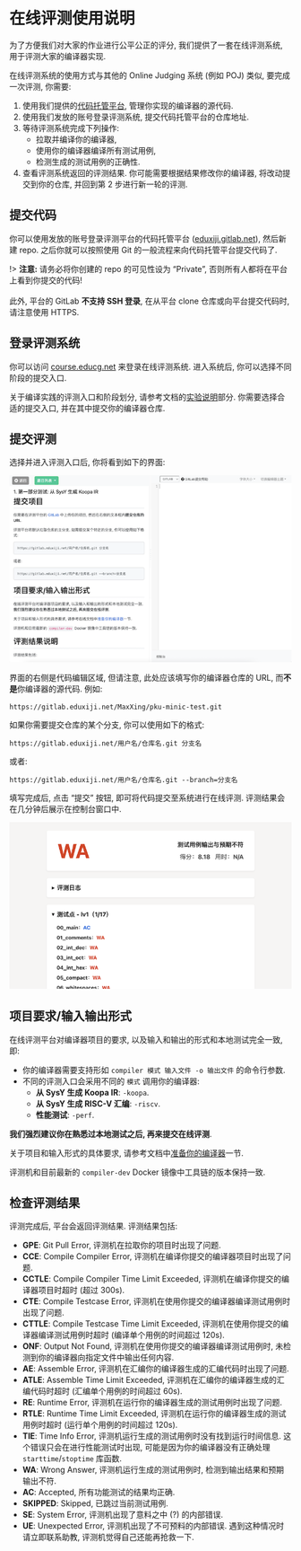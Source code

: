 # 在线评测使用说明

为了方便我们对大家的作业进行公平公正的评分, 我们提供了一套在线评测系统, 用于评测大家的编译器实现.

在线评测系统的使用方式与其他的 Online Judging 系统 (例如 POJ) 类似, 要完成一次评测, 你需要:

1. 使用我们提供的[代码托管平台](https://gitlab.eduxiji.net), 管理你实现的编译器的源代码.
2. 使用我们发放的账号登录评测系统, 提交代码托管平台的仓库地址.
3. 等待评测系统完成下列操作:
    * 拉取并编译你的编译器,
    * 使用你的编译器编译所有测试用例,
    * 检测生成的测试用例的正确性.
4. 查看评测系统返回的评测结果. 你可能需要根据结果修改你的编译器, 将改动提交到你的仓库, 并回到第 2 步进行新一轮的评测.

## 提交代码

你可以使用发放的账号登录评测平台的代码托管平台 ([eduxiji.gitlab.net](https://gitlab.eduxiji.net)), 然后新建 repo. 之后你就可以按照使用 Git 的一般流程来向代码托管平台提交代码了.

!> **注意:** 请务必将你创建的 repo 的可见性设为 “Private”, 否则所有人都将在平台上看到你提交的代码!
<br><br>
此外, 平台的 GitLab **不支持 SSH 登录**, 在从平台 clone 仓库或向平台提交代码时, 请注意使用 HTTPS.

## 登录评测系统

你可以访问 [course.educg.net](https://course.educg.net) 来登录在线评测系统. 进入系统后, 你可以选择不同阶段的提交入口.

关于编译实践的评测入口和阶段划分, 请参考文档的[实验说明](/preface/lab)部分. 你需要选择合适的提交入口, 并在其中提交你的编译器仓库.

## 提交评测

选择并进入评测入口后, 你将看到如下的界面:

![评测入口界面](judging-1.png)

界面的右侧是代码编辑区域, 但请注意, 此处应该填写你的编译器仓库的 URL, 而**不是**你编译器的源代码. 例如:

```
https://gitlab.eduxiji.net/MaxXing/pku-minic-test.git
```

如果你需要提交仓库的某个分支, 你可以使用如下的格式:

```
https://gitlab.eduxiji.net/用户名/仓库名.git 分支名
```

或者:

```
https://gitlab.eduxiji.net/用户名/仓库名.git --branch=分支名
```

填写完成后, 点击 “提交” 按钮, 即可将代码提交至系统进行在线评测. 评测结果会在几分钟后展示在控制台窗口中.

![评测结果](judging-2.png)

## 项目要求/输入输出形式

在线评测平台对编译器项目的要求, 以及输入和输出的形式和本地测试完全一致, 即:

* 你的编译器需要支持形如 `compiler 模式 输入文件 -o 输出文件` 的命令行参数.
* 不同的评测入口会采用不同的 `模式` 调用你的编译器:
  * **从 SysY 生成 Koopa IR**: `-koopa`.
  * **从 SysY 生成 RISC-V 汇编**: `-riscv`.
  * **性能测试**: `-perf`.

**我们强烈建议你在熟悉过本地测试之后, 再来提交在线评测**.

关于项目和输入形式的具体要求, 请参考文档中[准备你的编译器](/misc-app-ref/environment?id=准备你的编译器)一节.

评测机和目前最新的 `compiler-dev` Docker 镜像中工具链的版本保持一致.

## 检查评测结果

评测完成后, 平台会返回评测结果. 评测结果包括:

* **GPE**: Git Pull Error, 评测机在拉取你的项目时出现了问题.
* **CCE**: Compile Compiler Error, 评测机在编译你提交的编译器项目时出现了问题.
* **CCTLE**: Compile Compiler Time Limit Exceeded, 评测机在编译你提交的编译器项目时超时 (超过 300s).
* **CTE**: Compile Testcase Error, 评测机在使用你提交的编译器编译测试用例时出现了问题.
* **CTTLE**: Compile Testcase Time Limit Exceeded, 评测机在使用你提交的编译器编译测试用例时超时 (编译单个用例的时间超过 120s).
* **ONF**: Output Not Found, 评测机在使用你提交的编译器编译测试用例时, 未检测到你的编译器向指定文件中输出任何内容.
* **AE**: Assemble Error, 评测机在汇编你的编译器生成的汇编代码时出现了问题.
* **ATLE**: Assemble Time Limit Exceeded, 评测机在汇编你的编译器生成的汇编代码时超时 (汇编单个用例的时间超过 60s).
* **RE**: Runtime Error, 评测机在运行你的编译器生成的测试用例时出现了问题.
* **RTLE**: Runtime Time Limit Exceeded, 评测机在运行你的编译器生成的测试用例时超时 (运行单个用例的时间超过 120s).
* **TIE**: Time Info Error, 评测机运行生成的测试用例时没有找到运行时间信息. 这个错误只会在进行性能测试时出现, 可能是因为你的编译器没有正确处理 `starttime`/`stoptime` 库函数.
* **WA**: Wrong Answer, 评测机运行生成的测试用例时, 检测到输出结果和预期输出不符.
* **AC**: Accepted, 所有功能测试的结果均正确.
* **SKIPPED**: Skipped, 已跳过当前测试用例.
* **SE**: System Error, 评测机出现了意料之中 (?) 的内部错误.
* **UE**: Unexpected Error, 评测机出现了不可预料的内部错误. 遇到这种情况时请立即联系助教, 评测机觉得自己还能再抢救一下.
